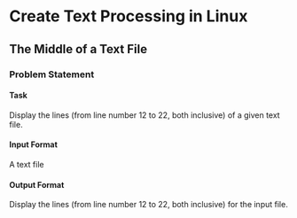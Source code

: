 # Create Text Processing in Linux

## The Middle of a Text File

### Problem Statement

#### Task

Display the lines (from line number 12 to 22, both inclusive) of a given text file.

#### Input Format

A text file

#### Output Format

Display the lines (from line number 12 to 22, both inclusive) for the input file.

